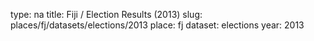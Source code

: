 type: na
title: Fiji / Election Results (2013)
slug: places/fj/datasets/elections/2013
place: fj
dataset: elections
year: 2013
